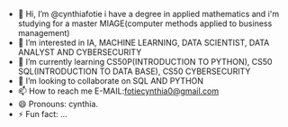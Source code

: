 - 👋 Hi, I’m @cynthiafotie i have a degree in applied mathematics and i'm studying for a master MIAGE(computer methods applied to business management)
- 👀 I’m interested in IA, MACHINE LEARNING, DATA SCIENTIST, DATA ANALYST AND CYBERSECURITY
- 🌱 I’m currently learning CS50P(INTRODUCTION TO PYTHON), CS50 SQL(INTRODUCTION TO DATA BASE), CS50 CYBERSECURITY
- 💞️ I’m looking to collaborate on SQL AND PYTHON
- 📫 How to reach me E-MAIL:fotiecynthia0@gmail.com
- 😄 Pronouns: cynthia.
- ⚡ Fun fact: ...

<!---
cynthiafotie/cynthiafotie is a ✨ special ✨ repository because its `README.md` (this file) appears on your GitHub profile.
You can click the Preview link to take a look at your changes.
--->
